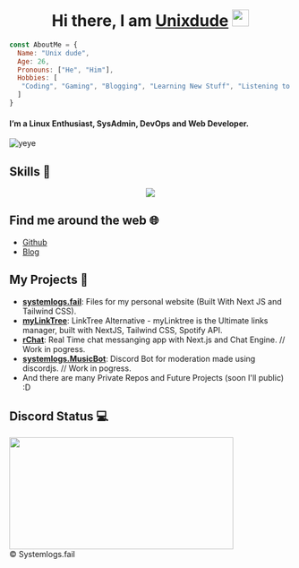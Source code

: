 <h1 align="center">Hi there, I am <b> <a href="https://hi.systemlogs.fail"> Unixdude</a> </b>  <img src="https://www.emoji.co.uk/files/apple-emojis/smileys-people-ios/90-waving-hand-sign.png" width="30px"></h1>

```js
const AboutMe = {
  Name: "Unix dude",
  Age: 26,
  Pronouns: ["He", "Him"],
  Hobbies: [
   "Coding", "Gaming", "Blogging", "Learning New Stuff", "Listening to music" 
  ]
}
```

#### I’m a Linux Enthusiast, SysAdmin, DevOps and Web Developer. 
     
![yeye](https://media.discordapp.net/attachments/870569585772994631/1001429472760827984/1001000810483830847_1.gif)

## Skills 🚀

<p align="center">
  <a href="https://systemlogs.fail">
    <img src="https://skillicons.dev/icons?i=bash,linux,kubernetes,docker,ansible,jenkins,openstack,aws,gcp,azure,cloudflare,grafana,raspberrypi,haskell,heroku,js,nodejs,css,html,discord,blender,tailwindcss,angular,react,nextjs,mysql,postgres,nginx,vscode,github,gitlab,git,vim,md,xd" />
  </a>
</p>

## Find me around the web 🌐

- [Github](https://github.com/aunixdude)
- [Blog](https://logs.systemlogs.fail/)




  
## My Projects  📁

- [**systemlogs.fail**](https://systemlogs.fail/): Files for my personal website (Built With Next JS and Tailwind CSS).
- [**myLinkTree**](https://hi.systemlogs.fail/): LinkTree Alternative -  myLinktree is the Ultimate links manager, built with NextJS, Tailwind CSS, Spotify API.
- [**rChat**](https://github.com/aunixdude): Real Time chat messanging app with Next.js and Chat Engine. // Work in pogress.
- [**systemlogs.MusicBot**](https://discord.systemlogs.fail): Discord Bot for moderation made using discordjs. // Work in pogress.
- And there are many Private Repos and Future Projects (soon I'll public) :D

## Discord Status 💻

<a href="https://discord.com/users/943158894031687710">
     <img src="https://lanyard.cnrad.dev/api/943158894031687710" width="400" height="200" />
</a>
<div>
<!-- <img align="right" src="https://visitor-badge.laobi.icu/badge?page_id=itsag.itag&" /> -->
©️ Systemlogs.fail
</div>
